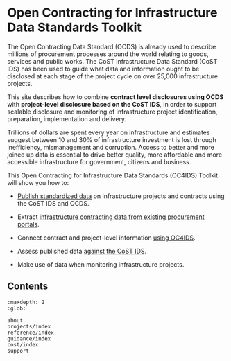 # Open Contracting for Infrastructure Data Standards Toolkit

The Open Contracting Data Standard (OCDS) is already used to describe millions of procurement processes around the world relating to goods, services and public works. The CoST Infrastructure Data Standard (CoST IDS) has been used to guide what data and information ought to be disclosed at each stage of the project cycle on over 25,000 infrastructure projects.

This site describes how to combine **contract level disclosures using OCDS** with **project-level disclosure based on the CoST IDS**, in order to support scalable disclosure and monitoring of infrastructure project identification, preparation, implementation and delivery.

Trillions of dollars are spent every year on infrastructure and estimates suggest between 10 and 30% of infrastructure investment is lost through inefficiency, mismanagement and corruption. Access to better and more joined up data is essential to drive better quality, more affordable and more accessible infrastructure for government, citizens and business.

This Open Contracting for Infrastructure Data Standards (OC4IDS) Toolkit will show you how to:

* [Publish standardized data](guidance/publishing) on infrastructure projects and contracts using the CoST IDS and OCDS.

* Extract [infrastructure contracting data from existing procurement portals](guidance/using).

* Connect contract and project-level information [using OC4IDS](projects/index).

* Assess published data [against the CoST IDS](guidance/evaluating).

* Make use of data when monitoring infrastructure projects.

## Contents

```{toctree}
:maxdepth: 2
:glob:

about
projects/index
reference/index
guidance/index
cost/index
support
```
